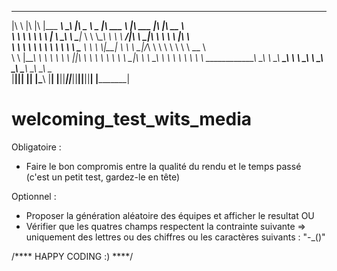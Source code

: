 
 ___       __   ___  _________  ________           _____ ______   _______   ________  ___  ________     
|\  \     |\  \|\  \|\___   ___\\   ____\         |\   _ \  _   \|\  ___ \ |\   ___ \|\  \|\   __  \    
\ \  \    \ \  \ \  \|___ \  \_\ \  \___|_        \ \  \\\__\ \  \ \   __/|\ \  \_|\ \ \  \ \  \|\  \   
 \ \  \  __\ \  \ \  \   \ \  \ \ \_____  \        \ \  \\|__| \  \ \  \_|/_\ \  \ \\ \ \  \ \   __  \  
  \ \  \|\__\_\  \ \  \   \ \  \ \|____|\  \        \ \  \    \ \  \ \  \_|\ \ \  \_\\ \ \  \ \  \ \  \ 
   \ \____________\ \__\   \ \__\  ____\_\  \        \ \__\    \ \__\ \_______\ \_______\ \__\ \__\ \__\
    \|____________|\|__|    \|__| |\_________\        \|__|     \|__|\|_______|\|_______|\|__|\|__|\|__|
                                  \|_________|                                                          
                                  
                                  
# welcoming_test_wits_media

<!-- Consignes :
Réaliser une landing page pour la génération aléatoire de deux équipes de deux joueurs.

Dans le dossier "model" du projet, le graphiste vous fournit trois documents :
- Une maquette de la landing page version desktop
- Une maquette de la landing page version mobile
- Une maquette du résultat version desktop

Le chef de projet vous impose d'utiliser Bootstrap pour ce projet.
Dans le repo, vous trouverez :
- un fichier index.html avec le squelette de base
- l'image de la page dans le dossier "./assets/images"
- le dossier contenant les maquettes -->

Obligatoire :
<!-- - Réproduire à l'identique ou le cas échéant s'approcher au maximum des maquettes du graphiste -->
<!-- - Le bouton découvrir doit permettre d'afficher le formulaire -->
<!-- - Les champs du formulaire sont tous obligatoires -->
<!-- - Proposer une version responsive du site (desktop ; mobile) -->
- Faire le bon compromis entre la qualité du rendu et le temps passé (c'est un petit test, gardez-le en tête)

Optionnel :
- Proposer la génération aléatoire des équipes et afficher le resultat
OU
- Vérifier que les quatres champs respectent la contrainte suivante => uniquement des lettres ou des chiffres ou les caractères suivants : "-_()"

/**** HAPPY CODING :) ****/
